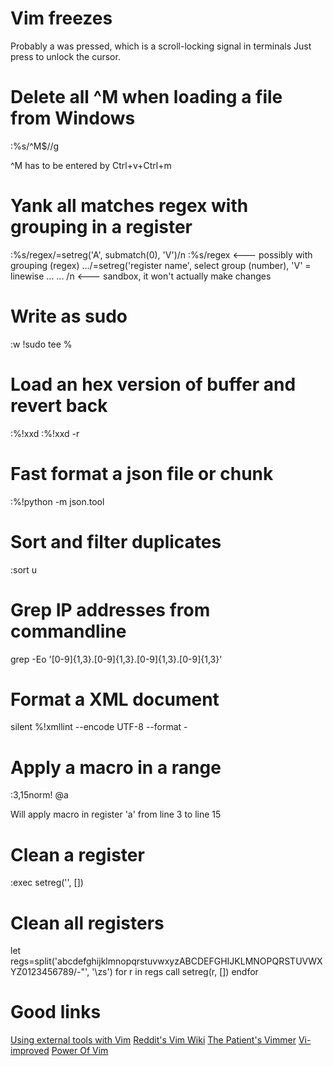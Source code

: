 Vim freezes
===========

Probably a <ctrl-s> was pressed, which is a scroll-locking signal in terminals
Just press <ctrl-q> to unlock the cursor.


Delete all ^M when loading a file from Windows
==============================================

:%s/^M$//g

^M has to be entered by Ctrl+v+Ctrl+m

Yank all matches regex with grouping in a register
==================================================
:%s/regex/\=setreg('A', submatch(0), 'V')/n
:%s/regex <--- possibly with grouping \(regex\)
.../\=setreg('register name', select group (number), 'V' = linewise
... ... /n <--- sandbox, it won't actually make changes

Write as sudo
=============
:w !sudo tee %

Load an hex version of buffer and revert back
=============================================
:%!xxd
:%!xxd -r

Fast format a json file or chunk
================================
:%!python -m json.tool

Sort and filter duplicates
==========================
:sort u

Grep IP addresses from commandline
==================================

grep -Eo '[0-9]{1,3}\.[0-9]{1,3}\.[0-9]{1,3}\.[0-9]{1,3}'

Format a XML document
========================
silent %!xmllint --encode UTF-8 --format -

Apply a macro in a range
========================

:3,15norm! @a

Will apply macro in register 'a' from line 3 to line 15

Clean a register
================

:exec setreg('<register>', [])

Clean all registers
===================

let regs=split('abcdefghijklmnopqrstuvwxyzABCDEFGHIJKLMNOPQRSTUVWXYZ0123456789/-"', '\zs')
for r in regs
  call setreg(r, [])
endfor


Good links
==========

[Using external tools with Vim](https://www.reddit.com/r/vim/comments/7bj837/favorite_console_tools_to_use_with_vim/)
[Reddit's Vim Wiki](https://www.reddit.com/r/vim/wiki/index)
[The Patient's Vimmer](http://romainl.github.io/the-patient-vimmer/)
[Vi-improved](https://www.vi-improved.org/)
[Power Of Vim](https://gist.github.com/ajh17)

